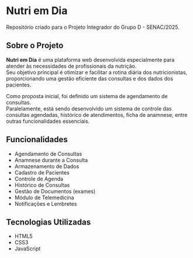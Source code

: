 # Nutri em Dia

Repositório criado para o Projeto Integrador do Grupo D - SENAC/2025.

## Sobre o Projeto

**Nutri em Dia** é uma plataforma web desenvolvida especialmente para atender às necessidades de profissionais da nutrição.  
Seu objetivo principal é otimizar e facilitar a rotina diária dos nutricionistas, proporcionando uma gestão eficiente das consultas e dos dados dos pacientes.

Como proposta inicial, foi definido um sistema de agendamento de consultas.  
Paralelamente, está sendo desenvolvido um sistema de controle das consultas agendadas, histórico de atendimentos, ficha de anamnese, entre outras funcionalidades essenciais.

## Funcionalidades

- Agendamento de Consultas  
- Anamnese durante a Consulta  
- Armazenamento de Dados  
- Cadastro de Pacientes  
- Controle de Agenda  
- Histórico de Consultas  
- Gestão de Documentos (exames)  
- Módulo de Telemedicina  
- Notificações e Lembretes  

## Tecnologias Utilizadas

- HTML5
- CSS3
- JavaScript
